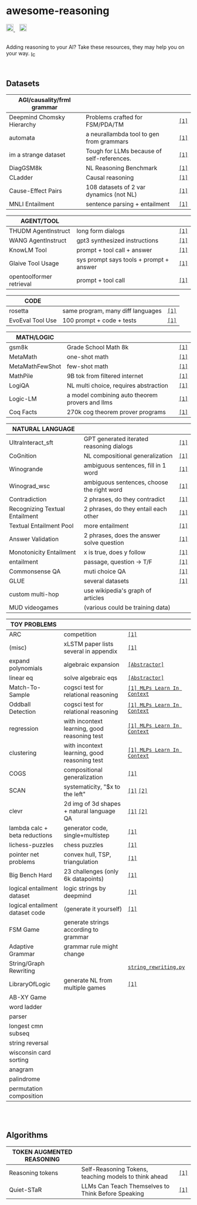 # awesome-reasoning
<a href="https://x.com/neurallambda">
  <img src="https://raster.shields.io/badge/follow-@neurallambda-blue.png?logo=x&color=BD2C00&labelColor=474240" alt="Follow on X" height="20">
</a>
&nbsp;&nbsp;
<a href="https://discord.gg/HRrPTQn2Uf">
  <img src="https://raster.shields.io/badge/discord-neurallambda-blue.png?logo=discord&logoColor=ffffff&color=BD2C00&labelColor=474240" alt="Join Discord" height="20">
</a>
</br></br>

Adding reasoning to your AI? Take these resources, they may help you on your way. <img src="sword.png" alt="Icon" style="vertical-align: middle; width: 1em; height: 1em;">

</br>


## Datasets

| **AGI/causality/frml grammar** |                                            |                                                                               |
|--------------------------------|--------------------------------------------|-------------------------------------------------------------------------------|
| Deepmind Chomsky Hierarchy     | Problems crafted for FSM/PDA/TM            | [`[1]`](https://github.com/google-deepmind/neural_networks_chomsky_hierarchy) |
| automata                       | a neurallambda tool to gen from grammars   | [`[1]`](https://github.com/neurallambda/automata)                             |
| im a strange dataset           | Tough for LLMs because of self-references. | [`[1]`](https://github.com/TristanThrush/i-am-a-strange-dataset)              |
| DiagGSM8k                      | NL Reasoning Benchmark                     | [`[1]`](https://github.com/dvlab-research/MR-GSM8K)                           |
| CLadder                        | Causal reasoning                           | [`[1]`](https://huggingface.co/datasets/causalnlp/CLadder)                    |
| Cause-Effect Pairs             | 108 datasets of 2 var dynamics (not NL)    | [`[1]`](https://webdav.tuebingen.mpg.de/cause-effect/)                        |
| MNLI Entailment                | sentence parsing + entailment              | [`[1]`](https://huggingface.co/datasets/westphal-jan/mnli_entailment)         |



| **AGENT/TOOL**           |                                         |                                                                              |
|--------------------------|-----------------------------------------|------------------------------------------------------------------------------|
| THUDM AgentInstruct      | long form dialogs                       | [`[1]`](https://huggingface.co/datasets/THUDM/AgentInstruct)                 |
| WANG AgentInstruct       | gpt3 synthesized instructions           | [`[1]`](https://huggingface.co/datasets/WangResearchLab/AgentInstruct)       |
| KnowLM Tool              | prompt + tool call + answer             | [`[1]`](https://huggingface.co/datasets/zjunlp/KnowLM-Tool)                  |
| Glaive Tool Usage        | sys prompt says tools + prompt + answer | [`[1]`](https://huggingface.co/datasets/roborovski/glaive-tool-usage-dpo)    |
| opentoolformer retrieval | prompt + tool call                      | [`[1]`](https://huggingface.co/datasets/kenhktsui/open-toolformer-retrieval) |



| **CODE**         |                                   |                                                                   |
|------------------|-----------------------------------|-------------------------------------------------------------------|
| rosetta          | same program, many diff languages | [`[1]`](https://huggingface.co/datasets/cakiki/rosetta-code)      |
| EvoEval Tool Use | 100 prompt + code + tests         | [`[1]`](https://huggingface.co/datasets/evoeval/EvoEval_tool_use) |



| **MATH/LOGIC**  |                                                 |                                                                                 |
|-----------------|-------------------------------------------------|---------------------------------------------------------------------------------|
| gsm8k           | Grade School Math 8k                            | [`[1]`](https://huggingface.co/datasets/gsm8k)                                  |
| MetaMath        | one-shot math                                   | [`[1]`](https://github.com/meta-math/MetaMath)                                  |
| MetaMathFewShot | few-shot math                                   | [`[1]`](https://huggingface.co/datasets/abacusai/MetaMathFewshot)               |
| MathPile        | 9B tok from filtered internet                   | [`[1]`](https://huggingface.co/datasets/GAIR/MathPile)                          |
| LogiQA          | NL multi choice, requires abstraction           | [`[1]`](https://github.com/lgw863/LogiQA-dataset)                               |
| Logic-LM        | a model combining auto theorem provers and llms | [`[1]`](https://github.com/teacherpeterpan/Logic-LLM)                           |
| Coq Facts       | 270k cog theorem prover programs                | [`[1]`](https://huggingface.co/datasets/florath/coq-facts-props-proofs-gen0-v1) |




| **NATURAL LANGUAGE**           |                                            |                                                                                         |
|--------------------------------|--------------------------------------------|-----------------------------------------------------------------------------------------|
| UltraInteract_sft              | GPT generated iterated reasoning dialogs   | [`[1]`](https://huggingface.co/datasets/openbmb/UltraInteract_sft)                      |
| CoGnition | NL compositional generalization | [`[1]`](https://github.com/yafuly/CoGnition) |
| Winogrande                     | ambiguous sentences, fill in 1 word        | [`[1]`](https://huggingface.co/datasets/winogrande)                                     |
| Winograd_wsc                   | ambiguous sentences, choose the right word | [`[1]`](https://huggingface.co/datasets/winograd_wsc)                                   |
| Contradiction                  | 2 phrases, do they contradict              | [`[1]`](https://www-nlp.stanford.edu/projects/contradiction/)                           |
| Recognizing Textual Entailment | 2 phrases, do they entail each other       | [`[1]`](https://github.com/hltfbk/EOP-1.2.1/wiki/Data-Sets)                             |
| Textual Entailment Pool        | more entailment                            | [`[1]`](https://www.aclweb.org/aclwiki/index.php?title=Textual_Entailment_Resource_Poo) |
| Answer Validation              | 2 phrases, does the answer solve question  | [`[1]`](http://nlp.uned.es/clef-qa/repository/ave.php)                                  |
| Monotonicity Entailment        | x is true, does y follow                   | [`[1]`](https://huggingface.co/datasets/tasksource/monotonicity-entailment)             |
| entailment                     | passage, question -> T/F                   | [`[1]`](https://huggingface.co/datasets/nc33/entailment)                                |
| Commonsense QA                 | muti choice QA                             | [`[1]`](https://allenai.org/data/commonsenseqa)                                         |
| GLUE                           | several datasets                           | [`[1]`](https://huggingface.co/datasets/nyu-mll/glue)                                   |
| custom multi-hop               | use wikipedia's graph of articles          |                                                                                         |
| MUD videogames                 | (various could be training data)           |                                                                                         |


| **TOY PROBLEMS**                |                                       |                                                                        |
|---------------------------------|---------------------------------------|------------------------------------------------------------------------|
| ARC | competition | [`[1]`](https://twitter.com/arcprize) |
| (misc) | xLSTM paper lists several in appendix | [`[1]`](https://arxiv.org/pdf/2405.04517) |
| expand polynomials  | algebraic expansion | [`[Abstractor]`](https://arxiv.org/pdf/2304.00195) |
| linear eq | solve algebraic eqs | [`[Abstractor]`](https://arxiv.org/pdf/2304.00195) |
| Match-To-Sample | cogsci test for relational reasoning | [`[1] MLPs Learn In Context`](https://arxiv.org/abs/2405.15618) |
| Oddball Detection | cogsci test for relational reasoning | [`[1] MLPs Learn In Context`](https://arxiv.org/abs/2405.15618) |
| regression | with incontext learning, good reasoning test | [`[1] MLPs Learn In Context`](https://arxiv.org/abs/2405.15618) |
| clustering | with incontext learning, good reasoning test | [`[1] MLPs Learn In Context`](https://arxiv.org/abs/2405.15618) |
| COGS | compositional generalization | [`[1]`](https://github.com/najoungkim/COGS) |
| SCAN | systematicity, "$x to the left" | [`[1]`](https://github.com/brendenlake/SCAN) [`[2]`](https://arxiv.org/pdf/1711.00350) |
| clevr | 2d img of 3d shapes + natural language QA | [`[1]`](https://www.tensorflow.org/datasets/catalog/clevr) [`[2]`](https://github.com/nerdimite/relation-network/blob/master/data_generator.py) |
| lambda calc + beta reductions | generator code, single+multistep | [`[1]`](https://github.com/jmflach/SymbolicLambda) |
| lichess-puzzles  | chess puzzles | [`[1]`](https://huggingface.co/datasets/EleutherAI/lichess-puzzles) |
| pointer net problems | convex hull, TSP, triangulation | [`[1]`](https://drive.google.com/drive/folders/0B2fg8yPGn2TCMzBtS0o4Q2RJaEU?resourcekey=0-46fqXNrTmcUA4MfT6GLcIg) |
| Big Bench Hard                  | 23 challenges (only 6k datapoints)    | [`[1]`](https://github.com/suzgunmirac/BIG-Bench-Hard)                 |
| logical entailment dataset      | logic strings by deepmind             | [`[1]`](https://huggingface.co/datasets/tasksource/logical-entailment) |
| logical entailment dataset code | (generate it yourself)                | [`[1]`](https://github.com/google-deepmind/logical-entailment-dataset) |
| FSM Game                        | generate strings according to grammar |                                                                        |
| Adaptive Grammar                | grammar rule might change             |                                                                        |
| String/Graph Rewriting          |                                       | [`string_rewriting.py`](./src/neurallambda_data/string_rewriting.py)   |
| LibraryOfLogic                  | generate NL from multiple games       | [`[1]`](https://github.com/nagolinc/LibraryOfLogic)                    |
| AB-XY Game                      |                                       |                                                                        |
| word ladder                     |                                       |                                                                        |
| parser                          |                                       |                                                                        |
| longest cmn subseq              |                                       |                                                                        |
| string reversal                 |                                       |                                                                        |
| wisconsin card sorting          |                                       |                                                                        |
| anagram                         |                                       |                                                                        |
| palindrome                      |                                       |                                                                        |
| permutation composition | | |


</br></br>

## Algorithms


| **TOKEN AUGMENTED REASONING** |                                                       |                                                                     |
|-------------------------------|-------------------------------------------------------|---------------------------------------------------------------------|
| Reasoning tokens              | Self-Reasoning Tokens, teaching models to think ahead | [`[1]`](https://reasoning-tokens.ghost.io/reasoning-tokens/)        |
| Quiet-STaR                    | LLMs Can Teach Themselves to Think Before Speaking    | [`[1]`](https://github.com/ezelikman/quiet-star?tab=readme-ov-file) |
